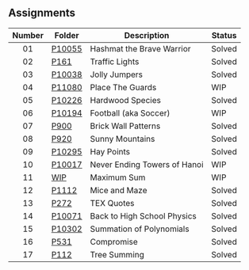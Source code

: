 ## Assignments

| Number | Folder | Description | Status |
| :----: | ------ | ----------- | ------ |
| 01 | [P10055](./A01/P10055) | Hashmat the Brave Warrior | Solved |
| 02 | [P161](./P161) | Traffic Lights | Solved |
| 03 | [P10038](./P10038) | Jolly Jumpers | Solved |
| 04 | [P11080](./P11080) | Place The Guards | WIP |
| 05 | [P10226](./P10226) | Hardwood Species | Solved |
| 06 | [P10194](./P10194) | Football (aka Soccer) | WIP |
| 07 | [P900](./P900) | Brick Wall Patterns | Solved |
| 08 | [P920](./P920) | Sunny Mountains | Solved |
| 09 | [P10295](./P10295) | Hay Points | Solved |
| 10 | [P10017](./P10017) | Never Ending Towers of Hanoi | WIP |
| 11 | [WIP](./) | Maximum Sum | WIP |
| 12 | [P1112](./P1112) | Mice and Maze | Solved |
| 13 | [P272](./P272) | TEX Quotes | Solved |
| 14 | [P10071](./P10071) | Back to High School Physics | Solved |
| 15 | [P10302](./P10302) | Summation of Polynomials | Solved |
| 16 | [P531](./P531) | Compromise | Solved |
| 17 | [P112](./P112) | Tree Summing | Solved |
